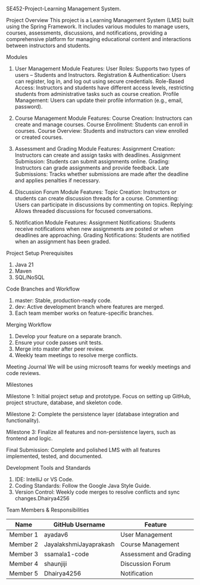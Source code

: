 SE452-Project-Learning Management System.

Project Overview
This project is a Learning Management System (LMS) built using the Spring Framework. It includes various modules to manage users, courses, assessments, discussions, and notifications, providing a comprehensive platform for managing educational content and interactions between instructors and students.

Modules

1. User Management Module
Features:
User Roles: Supports two types of users – Students and Instructors.
Registration & Authentication: Users can register, log in, and log out using secure credentials.
Role-Based Access: Instructors and students have different access levels, restricting students from administrative tasks such as course creation.
Profile Management: Users can update their profile information (e.g., email, password).

2. Course Management Module
Features:
Course Creation: Instructors can create and manage courses.
Course Enrollment: Students can enroll in courses.
Course Overview: Students and instructors can view enrolled or created courses.

3. Assessment and Grading Module
Features:
Assignment Creation: Instructors can create and assign tasks with deadlines.
Assignment Submission: Students can submit assignments online.
Grading: Instructors can grade assignments and provide feedback.
Late Submissions: Tracks whether submissions are made after the deadline and applies penalties if necessary.

4. Discussion Forum Module
Features:
Topic Creation: Instructors or students can create discussion threads for a course.
Commenting: Users can participate in discussions by commenting on topics.
Replying: Allows threaded discussions for focused conversations.

5. Notification Module
Features:
Assignment Notifications: Students receive notifications when new assignments are posted or when deadlines are approaching.
Grading Notifications: Students are notified when an assignment has been graded.

Project Setup Prerequisites
1. Java 21
2. Maven
3. SQL/NoSQL

Code Branches and Workflow 
1. master: Stable, production-ready code.
2. dev: Active development branch where features are merged.
3. Each team member works on feature-specific branches.

Merging Workflow
1. Develop your feature on a separate branch.
2. Ensure your code passes unit tests.
3. Merge into master after peer review.
4. Weekly team meetings to resolve merge conflicts.


Meeting Journal
We will be using microsoft teams for weekly meetings and code reviews.



Milestones

Milestone 1: Initial project setup and prototype. Focus on setting up GitHub, project structure, database, and skeleton code.

Milestone 2: Complete the persistence layer (database integration and functionality).

Milestone 3: Finalize all features and non-persistence layers, such as frontend and logic.

Final Submission: Complete and polished LMS with all features implemented, tested, and documented.

Development Tools and Standards
1. IDE: IntelliJ or VS Code.
2. Coding Standards: Follow the Google Java Style Guide.
3. Version Control: Weekly code merges to resolve conflicts and sync changes.Dhairya4256

Team Members & Responsibilities

| Name      | GitHub Username             | Feature                  | 
|-----------|-----------------------------|--------------------------|
| Member 1  | ayadav6                     | User Management          |
| Member 2  | JayalakshmiJayaprakash      | Course Management        |
| Member 3  | ssamala1-code               | Assessment and Grading   |
| Member 4  | shaunjiji                   | Discussion Forum         |
| Member 5  | Dhairya4256                 | Notification             |


